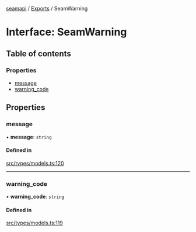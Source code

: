 [seamapi](../README.md) / [Exports](../modules.md) / SeamWarning

# Interface: SeamWarning

## Table of contents

### Properties

- [message](SeamWarning.md#message)
- [warning\_code](SeamWarning.md#warning_code)

## Properties

### message

• **message**: `string`

#### Defined in

[src/types/models.ts:120](https://github.com/seamapi/javascript/blob/main/src/types/models.ts#L120)

___

### warning\_code

• **warning\_code**: `string`

#### Defined in

[src/types/models.ts:119](https://github.com/seamapi/javascript/blob/main/src/types/models.ts#L119)
